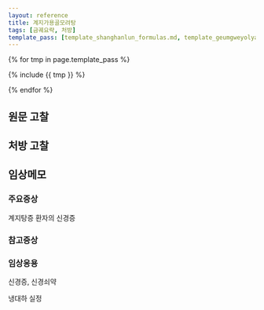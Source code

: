 ```yaml
---
layout: reference
title: 계지가용골모려탕
tags: [금궤요략, 처방]
template_pass: [template_shanghanlun_formulas.md, template_geumgweyolyag_formulas.md, template_etc_formulas.md]
---
```


{% for tmp in page.template_pass %}

{% include {{ tmp }} %}

{% endfor %}

## 원문 고찰

## 처방 고찰



## 임상메모

### 주요증상

계지탕증 환자의 신경증



### 참고증상


### 임상응용

신경증, 신경쇠약

냉대하 실정
